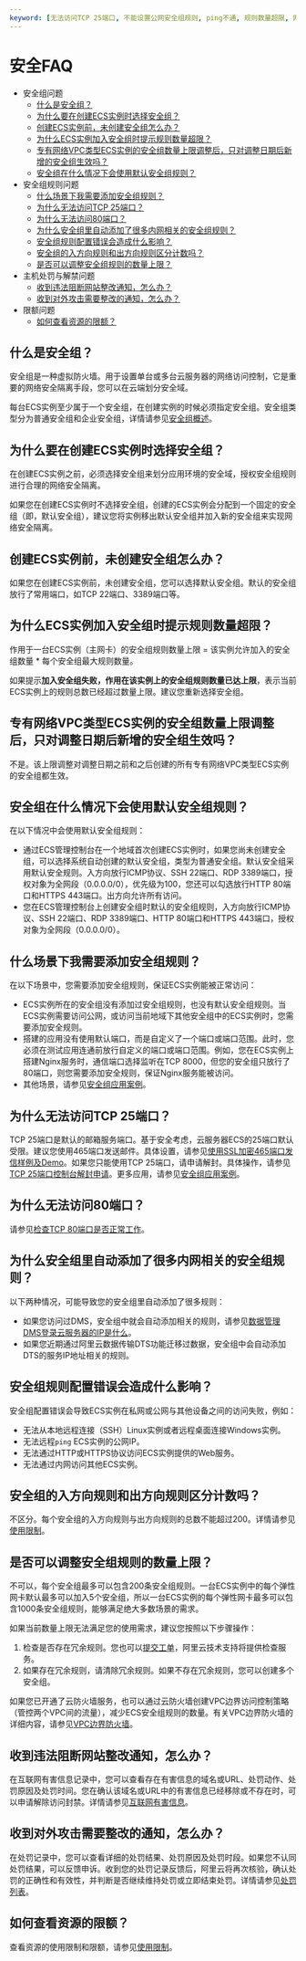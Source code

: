 ```yaml
---
keyword: [无法访问TCP 25端口, 不能设置公网安全组规则, ping不通, 规则数量超限, 网络隔离, 安全组配额, 安全组规则配额, 安全组quota]
---
```


# 安全FAQ

-   安全组问题
    -   [什么是安全组？](#section_kvb_jxz_lgb)
    -   [为什么要在创建ECS实例时选择安全组？](#section_jym_lxz_lgb)
    -   [创建ECS实例前，未创建安全组怎么办？](#section_mkc_wxz_lgb)
    -   [为什么ECS实例加入安全组时提示规则数量超限？](#section_vgd_1zz_lgb)
    -   [专有网络VPC类型ECS实例的安全组数量上限调整后，只对调整日期后新增的安全组生效吗？](#section_ftt_wyz_lgb)
    -   [安全组在什么情况下会使用默认安全组规则？](#section_a9i_vt4_bmz)
-   安全组规则问题
    -   [什么场景下我需要添加安全组规则？](#section_rg8_hk4_oph)
    -   [为什么无法访问TCP 25端口？](#section_kmc_yxz_lgb)
    -   [为什么无法访问80端口？](#section_avg_cyz_lgb)
    -   [为什么安全组里自动添加了很多内网相关的安全组规则？](#section_fxk_zxz_lgb)
    -   [安全组规则配置错误会造成什么影响？](#section_qrf_nxz_lgb)
    -   [安全组的入方向规则和出方向规则区分计数吗？](#section_bll_vyz_lgb)
    -   [是否可以调整安全组规则的数量上限？](#section_qnp_ryz_lgb)
-   主机处罚与解禁问题
    -   [收到违法阻断网站整改通知，怎么办？](#section_kw5_58g_li3)
    -   [收到对外攻击需要整改的通知，怎么办？](#section_owz_g37_ea9)
-   限额问题
    -   [如何查看资源的限额？](#section_til_tmr_0wh)

## 什么是安全组？

安全组是一种虚拟防火墙。用于设置单台或多台云服务器的网络访问控制，它是重要的网络安全隔离手段，您可以在云端划分安全域。

每台ECS实例至少属于一个安全组，在创建实例的时候必须指定安全组。安全组类型分为普通安全组和企业安全组，详情请参见[安全组概述](/cn.zh-CN/安全/安全组/安全组概述.md)。

## 为什么要在创建ECS实例时选择安全组？

在创建ECS实例之前，必须选择安全组来划分应用环境的安全域，授权安全组规则进行合理的网络安全隔离。

如果您在创建ECS实例时不选择安全组，创建的ECS实例会分配到一个固定的安全组（即，默认安全组），建议您将实例移出默认安全组并加入新的安全组来实现网络安全隔离。

## 创建ECS实例前，未创建安全组怎么办？

如果您在创建ECS实例前，未创建安全组，您可以选择默认安全组。默认的安全组放行了常用端口，如TCP 22端口、3389端口等。

## 为什么ECS实例加入安全组时提示规则数量超限？

作用于一台ECS实例（主网卡）的安全组规则数量上限 = 该实例允许加入的安全组数量 \* 每个安全组最大规则数量。

如果提示**加入安全组失败，作用在该实例上的安全组规则数量已达上限**，表示当前ECS实例上的规则总数已经超过数量上限。建议您重新选择安全组。

## 专有网络VPC类型ECS实例的安全组数量上限调整后，只对调整日期后新增的安全组生效吗？

不是。该上限调整对调整日期之前和之后创建的所有专有网络VPC类型ECS实例的安全组都生效。

## 安全组在什么情况下会使用默认安全组规则？

在以下情况中会使用默认安全组规则：

-   通过ECS管理控制台在一个地域首次创建ECS实例时，如果您尚未创建安全组，可以选择系统自动创建的默认安全组，类型为普通安全组。默认安全组采用默认安全规则。入方向放行ICMP协议、SSH 22端口、RDP 3389端口，授权对象为全网段（0.0.0.0/0），优先级为100，您还可以勾选放行HTTP 80端口和HTTPS 443端口。出方向允许所有访问。
-   您在ECS管理控制台上创建安全组时默认的安全组规则，入方向放行ICMP协议、SSH 22端口、RDP 3389端口、HTTP 80端口和HTTPS 443端口，授权对象为全网段（0.0.0.0/0）。

## 什么场景下我需要添加安全组规则？

在以下场景中，您需要添加安全组规则，保证ECS实例能被正常访问：

-   ECS实例所在的安全组没有添加过安全组规则，也没有默认安全组规则。当ECS实例需要访问公网，或访问当前地域下其他安全组中的ECS实例时，您需要添加安全规则。
-   搭建的应用没有使用默认端口，而是自定义了一个端口或端口范围。此时，您必须在测试应用连通前放行自定义的端口或端口范围。例如，您在ECS实例上搭建Nginx服务时，通信端口选择监听在TCP 8000，但您的安全组只放行了80端口，则您需要添加安全规则，保证Nginx服务能被访问。
-   其他场景，请参见[安全组应用案例](/cn.zh-CN/安全/安全组/安全组应用案例.md)。

## 为什么无法访问TCP 25端口？

TCP 25端口是默认的邮箱服务端口。基于安全考虑，云服务器ECS的25端口默认受限。建议您使用465端口发送邮件。具体设置，请参见[使用SSL加密465端口发信样例及Demo](https://help.aliyun.com/document_detail/60692.html)。如果您只能使用TCP 25端口，请申请解封。具体操作，请参见[TCP 25端口控制台解封申请](https://help.aliyun.com/document_detail/56130.html)。更多应用，请参见[安全组应用案例](/cn.zh-CN/安全/安全组/安全组应用案例.md)。

## 为什么无法访问80端口？

请参见[检查TCP 80端口是否正常工作](https://help.aliyun.com/document_detail/59367.html)。

## 为什么安全组里自动添加了很多内网相关的安全组规则？

以下两种情况，可能导致您的安全组里自动添加了很多规则：

-   如果您访问过DMS，安全组中就会自动添加相关的规则，请参见[数据管理DMS登录云服务器的IP是什么](https://help.aliyun.com/document_detail/51251.html)。
-   如果您近期通过阿里云数据传输DTS功能迁移过数据，安全组中会自动添加DTS的服务IP地址相关的规则。

## 安全组规则配置错误会造成什么影响？

安全组配置错误会导致ECS实例在私网或公网与其他设备之间的访问失败，例如：

-   无法从本地远程连接（SSH）Linux实例或者远程桌面连接Windows实例。
-   无法远程`ping` ECS实例的公网IP。
-   无法通过HTTP或HTTPS协议访问ECS实例提供的Web服务。
-   无法通过内网访问其他ECS实例。

## 安全组的入方向规则和出方向规则区分计数吗？

不区分。每个安全组的入方向规则与出方向规则的总数不能超过200。详情请参见[使用限制](/cn.zh-CN/产品简介/使用限制.md)。

## 是否可以调整安全组规则的数量上限？

不可以，每个安全组最多可以包含200条安全组规则。一台ECS实例中的每个弹性网卡默认最多可以加入5个安全组，所以一台ECS实例的每个弹性网卡最多可以包含1000条安全组规则，能够满足绝大多数场景的需求。

如果当前数量上限无法满足您的使用需求，建议您按照以下步骤操作：

1.  检查是否存在冗余规则。您也可以[提交工单](https://selfservice.console.aliyun.com/ticket/createIndex.htm)，阿里云技术支持将提供检查服务。
2.  如果存在冗余规则，请清除冗余规则。如果不存在冗余规则，您可以创建多个安全组。

如果您已开通了云防火墙服务，也可以通过云防火墙创建VPC边界访问控制策略（管控两个VPC间的流量），减少ECS安全组规则的数量。有关VPC边界防火墙的详细内容，请参见[VPC边界防火墙](/cn.zh-CN/访问控制/VPC边界防火墙.md)。

## 收到违法阻断网站整改通知，怎么办？

在互联网有害信息记录中，您可以查看存在有害信息的域名或URL、处罚动作、处罚原因及处罚时间。您在确认该域名或URL中的有害信息已经移除或不存在时，可以申请解除访问封禁。详情请参见[互联网有害信息](https://help.aliyun.com/document_detail/84438.htm)。

## 收到对外攻击需要整改的通知，怎么办？

在处罚记录中，您可以查看详细的处罚结果、处罚原因及处罚时段。如果您不认同处罚结果，可以反馈申诉。收到您的处罚记录反馈后，阿里云将再次核验，确认处罚的正确性和有效性，并判断是否继续维持处罚或立即结束处罚。详情请参见[处罚列表](https://help.aliyun.com/document_detail/84434.htm)。

## 如何查看资源的限额？

查看资源的使用限制和限额，请参见[使用限制](/cn.zh-CN/产品简介/使用限制.md)。

